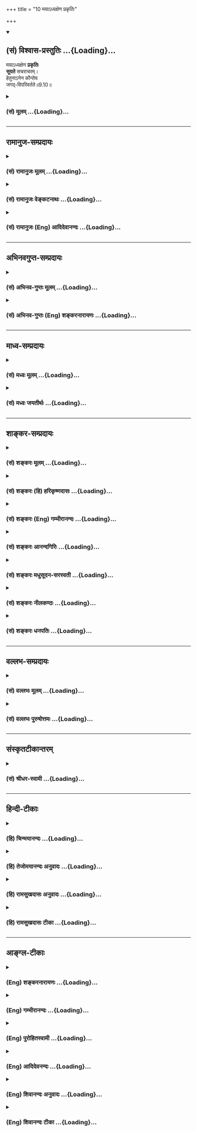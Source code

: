 +++
title = "10 मयाऽध्यक्षेण प्रकृतिः"

+++
<div class="js_include" newlevelforh1="2" title="(सं) विश्वास-प्रस्तुतिः" unfilled url="/purANam_vaiShNavam/mahAbhAratam/06-bhIShma-parva/03-bhagavad-gItA-parva/saMskRtam/vishvAsa-prastutiH/09_rAja-vidyA-rAja-guhy/10_mayA-dhyaxeNa_pra.md">
<details open><summary><h2>(सं) विश्वास-प्रस्तुतिः ...{Loading}...</h2></summary>

मयाऽध्यक्षेण **प्रकृतिः**  
**सूयते** सचराचरम्।  
हेतुनाऽनेन कौन्तेय  
जगद्-विपरिवर्तते॥9.10॥
</details>
</div>
<div class="js_include collapsed" newlevelforh1="3" title="(सं) मूलम्" unfilled url="/purANam_vaiShNavam/mahAbhAratam/06-bhIShma-parva/03-bhagavad-gItA-parva/saMskRtam/mUlam/09_rAja-vidyA-rAja-guhy/10_mayA-dhyaxeNa_pra.md">
<details><summary><h3>(सं) मूलम् ...{Loading}...</h3></summary>

मयाऽध्यक्षेण प्रकृतिः सूयते सचराचरम्।  
हेतुनाऽनेन कौन्तेय जगद्विपरिवर्तते।।9.10।।
</details>
</div>


_________________
## रामानुज-सम्प्रदायः
<div class="js_include collapsed" newlevelforh1="3" title="(सं) रामानुजः मूलम्" unfilled url="/purANam_vaiShNavam/mahAbhAratam/06-bhIShma-parva/03-bhagavad-gItA-parva/saMskRtam/rAmAnujaH/mUlam/09_rAja-vidyA-rAja-guhy/10_mayA-dhyaxeNa_pra.md">
<details><summary><h3>(सं) रामानुजः मूलम् ...{Loading}...</h3></summary>

।।9.10।। तस्मात् क्षेत्रज्ञकर्मानुगुणं मदीया **प्रकृतिः** सत्यसंकल्पेन
**मया अध्यक्षेण** ईक्षिता **सचराचरं** जगत् **सूयते; अनेन**
क्षेत्रज्ञकर्मानुगुणमदीक्षणेन **हेतुना जगद् विपरिवर्तते** इति
मत्स्वाम्यं सत्यसंकल्पत्वं नैर्घृण्यादिदोषरहितत्वम् इत्येवमादिकं मम
वसुदेवसूनोः ऐश्वरं योगं पश्य। यथा श्रुतिः -- अस्मान्मायी सृजते
विश्वमेतत्तस्मिंश्वान्यो मायया संनिरूद्धः।। मायां तु प्रकृतिं विद्यात्
मायिनं तु महेश्वरम् (श्वेता॰ 4।910) इति।

</details>
</div>
<div class="js_include collapsed" newlevelforh1="3" title="(सं) रामानुजः वेङ्कटनाथः" unfilled url="/purANam_vaiShNavam/mahAbhAratam/06-bhIShma-parva/03-bhagavad-gItA-parva/saMskRtam/rAmAnujaH/venkaTanAthaH/09_rAja-vidyA-rAja-guhy/10_mayA-dhyaxeNa_pra.md">
<details><summary><h3>(सं) रामानुजः वेङ्कटनाथः ...{Loading}...</h3></summary>

  
  
।।9.10।। यदि कर्मानुगुणा विषमसृष्टिः; तर्हि प्रकृतिरेव परिणामशीला
तदनुगुणं परिणमतां; किं त्वया इत्यत्रोच्यते -- मयाऽध्यक्षेणेति। सर्वभूतानि
इत्युपक्रान्तस्वसङ्कल्पाधीनसृष्टिप्रलयोपसंहारताद्योतनायाहतस्मादिति। मयाध्यक्षेण
इति पदद्वयाभिप्रेतं श्रौतमर्थमाह -- सत्यसङ्कल्पेन ৷৷. ईक्षिता इति।
कर्माध्यक्षः सर्वभूताधिवासः \[श्वे.उ.6।11\] योऽस्याध्यक्षः परमे व्योमन्
\[ऋग्वे.8।7।17।7\] ध्यायतेऽध्यासिता तेन \[मन्त्रिको.3।5\] इत्यादिकमत्र
भाव्यम्। अधिकमश्नुत इति अध्यक्ष इति केचित्। जगच्छब्दस्तत्राप्यन्वेतव्यः।
पूर्वार्धगतसचराचरशब्द उत्तरत्रापीत्यभिप्रायेणसचराचरं जगदित्युक्तम्। सूयते
इत्यनेनसूयते पुरुषार्थं च \[मन्त्रिको.3।5\] इत्यादिश्रुतिः स्मारिता।
पूर्वार्धे सृष्टिहेतुतयोक्तमेवोत्तरत्रापि संहारहेतुतयाअनेन हेतुना इति
परामर्शार्हम् न पुनः प्रधानतयोपस्थापितापि सृष्टिः; तस्याः प्रलयादिकं
तस्य हेतुत्वादित्यभिप्रायेणाहइत्यनेनेति। तेनाध्यक्षशब्दस्यात्र
अधिक्रियायानिर्विकारचैतन्यपरतां वदन्तः प्रत्युक्ताः।
कर्मवशाज्जीवहेतुभूतं प्रपञ्चं प्रति कथं तव स्वाम्यं; कथं च कारुणिकस्यापि
कर्मपरतन्त्रतया दुःखमुत्पादयितुः सत्यसङ्कल्पता इत्यत्राह --
मत्स्वाम्यमिति। पश्य मे योगम् \[9।5\]
इत्युपक्रान्तनिर्वहणरूपताप्रदर्शनायममेत्यादिकम्। अवजानन्ति माम् \[8।11\]
इत्यनन्तरश्लोकस्थास्मच्छब्दानुसन्धानवशात्मे
इत्येतन्निरतिशयसौलभ्यसंछादितेश्वरभावमवतारमभिप्रैतीतिवसुदेवसूनोरित्युक्तम्।
एतेनमनुष्यत्वे परत्वं च \[गी.सं.13\] इति सङ्ग्रहश्लोकांशोऽनुसंहितः।
युज्यत इति व्युत्पत्त्या स्वाम्यादेरत्र योगशब्दार्थतोक्ता।
प्रकृतेरीश्वराधीनपरिणामत्वे जीवानां कर्मानुगुणप्रकृतिवशत्वे च
श्रुतिमुदाहरतियथाहेति।  
  

</details>
</div>
<div class="js_include collapsed" newlevelforh1="3" title="(सं) रामानुजः (Eng) आदिदेवानन्दः" unfilled url="/purANam_vaiShNavam/mahAbhAratam/06-bhIShma-parva/03-bhagavad-gItA-parva/saMskRtam/rAmAnujaH/english/AdidevAnandaH/09_rAja-vidyA-rAja-guhy/10_mayA-dhyaxeNa_pra.md">
<details><summary><h3>(सं) रामानुजः (Eng) आदिदेवानन्दः ...{Loading}...</h3></summary>

9.10 Therefore, My Prakrti, looked at by Me, through My will and under
My supervision creates the world with its mobile and immobile beings in
accordance with the Karma of individual selves. Because of this, namely,
My look at Prakrti in conformity with the Karma of individual selves,
the world revolves. Behold in this wonderful phenomena the lordly power
inherent to Me, the son of Vasudeva, such as My sovereignty, true
resolve and being devoid of cruelty and similar blemishes! So declare
the Srutis: 'The possessor of Maya projects this universe out of this.
The other (i.e., individual self) is confined by Maya in the world. One
should know the Maya to be the Prakrti. And the possessor of Maya to be
the Mighty Lord' (Sve. U., 4.9.10).

</details>
</div>


_________________
## अभिनवगुप्त-सम्प्रदायः
<div class="js_include collapsed" newlevelforh1="3" title="(सं) अभिनव-गुप्तः मूलम्" unfilled url="/purANam_vaiShNavam/mahAbhAratam/06-bhIShma-parva/03-bhagavad-gItA-parva/saMskRtam/abhinava-guptaH/mUlam/09_rAja-vidyA-rAja-guhy/10_mayA-dhyaxeNa_pra.md">
<details><summary><h3>(सं) अभिनव-गुप्तः मूलम् ...{Loading}...</h3></summary>

।।9.9 -- 9.10।। न चेति। मयेति। न च मेऽस्ति कर्मबन्धः; औदासीन्येन
वर्तमानोऽहं यतः। अत एवाहं जगन्निर्माणे अनाश्रितव्यापारत्वात् हेतुः।

</details>
</div>
<div class="js_include collapsed" newlevelforh1="3" title="(सं) अभिनव-गुप्तः (Eng) शङ्करनारायणः" unfilled url="/purANam_vaiShNavam/mahAbhAratam/06-bhIShma-parva/03-bhagavad-gItA-parva/saMskRtam/abhinava-guptaH/english/shankaranArAyaNaH/09_rAja-vidyA-rAja-guhy/10_mayA-dhyaxeNa_pra.md">
<details><summary><h3>(सं) अभिनव-गुप्तः (Eng) शङ्करनारायणः ...{Loading}...</h3></summary>

9.9-10 Na ca etc. Maya etc. There is for Me no bondage of actions,
because I remain unconcerned. That is why, not resorting to any
activity, I am the pirme cause in the process of world-creation.

</details>
</div>


_________________
## माध्व-सम्प्रदायः
<div class="js_include collapsed" newlevelforh1="3" title="(सं) मध्वः मूलम्" unfilled url="/purANam_vaiShNavam/mahAbhAratam/06-bhIShma-parva/03-bhagavad-gItA-parva/saMskRtam/madhvaH/mUlam/09_rAja-vidyA-rAja-guhy/10_mayA-dhyaxeNa_pra.md">
<details><summary><h3>(सं) मध्वः मूलम् ...{Loading}...</h3></summary>

।।9.10।। उदासीनवदिति चेत्स्वयमेव प्रकृतिः सूयत इत्यत आह -- मयेति।
प्रकृतिसूतिद्रष्टा कर्त्ता अहमेवेत्यर्थः। तथा च श्रुतिः यतः प्रसूता जगतः
प्रसूती तोयेन जीवान्व्यससर्ज भूम्याम् \[म.ना.उ.1।4\] इति।

</details>
</div>
<div class="js_include collapsed" newlevelforh1="3" title="(सं) मध्वः जयतीर्थः" unfilled url="/purANam_vaiShNavam/mahAbhAratam/06-bhIShma-parva/03-bhagavad-gItA-parva/saMskRtam/madhvaH/jayatIrthaH/09_rAja-vidyA-rAja-guhy/10_mayA-dhyaxeNa_pra.md">
<details><summary><h3>(सं) मध्वः जयतीर्थः ...{Loading}...</h3></summary>

।।9.10।। कथं तर्ह्यहं केवलं द्रष्टैव; प्रकृतिरेव चराचरं सूयत
इत्युत्तरवाक्यमित्यतस्तन्निवर्त्याशङ्कां प्रदर्श्य व्याचष्टे --
**उदासीनवदि**ति। भगवतोदासीनसादृश्यं स्वयमेव व्याख्यातम्; तदज्ञात्वा
क्रियाभाव एवोक्त इति मत्वा शङ्कितम्। पुराप्रकृतिं स्वामवष्टभ्य विसृजामि
\[9।8\] इत्युक्तम् इदानीं तुउदासीनवत् \[2।9\] इति निष्क्रियत्वमुच्यते।
एवं तर्हि प्रकृतिरेव सूयते; त्वयि तु
तत्सन्निधानात्कर्तृत्वोपचारमात्रमित्यापन्नमिति तन्निवृत्त्यर्थमिदं
वाक्यम्। तत्रअध्यक्षेण इत्यनेन प्रकृतिसूतेर्द्रष्टाऽहमेवेत्युच्यते।
तृतीयया च तत्प्रयोजककर्ता चाहमेव; न तु तस्याः स्वातन्त्र्यमिति
दर्शनपूर्वकत्वात्प्रयोजकत्वस्य तदुक्तिः; अन्यथा तृतीया व्यर्था स्यादिति
भावः। प्रकृतिप्रयोजकत्वं परमेश्वरस्य कुतः इत्यत आह -- **यत** इति।
प्रसूता सृष्टावभिमुखीभूता प्रसूती प्रसूतिः तोयेन कर्मणा व्यससर्ज
विससर्ज। बहुलग्रहणात्।

</details>
</div>


_________________
## शाङ्कर-सम्प्रदायः
<div class="js_include collapsed" newlevelforh1="3" title="(सं) शङ्करः मूलम्" unfilled url="/purANam_vaiShNavam/mahAbhAratam/06-bhIShma-parva/03-bhagavad-gItA-parva/saMskRtam/shankaraH/mUlam/09_rAja-vidyA-rAja-guhy/10_mayA-dhyaxeNa_pra.md">
<details><summary><h3>(सं) शङ्करः मूलम् ...{Loading}...</h3></summary>

।।9.10।। -- **मया** अध्यक्षेण सर्वतो दृशिमात्रस्वरुपेण अविक्रियात्मना
**अध्यक्षेण** मया; मम माया त्रिगुणात्मिका अविद्यालक्षणा **प्रकृतिः
सूयते** उत्पादयति **सचराचरं** जगत्। तथा च मन्त्रवर्णः -- एको देवः
सर्वभूतेषु गूढः सर्वव्यापी सर्वभूतान्तरात्मा। कर्माध्यक्षः
सर्वभूताधिवासः साक्षी चेता केवलो निर्गुणश्च (श्वे0 उ₀ 6।11) इति।
**हेतुना** निमित्तेन **अनेन** अध्यक्षत्वेन **कौन्तेय जगत्** सचराचरं
व्यक्ताव्यक्तात्मकं **विपरिवर्तते** सर्वावस्थासु।
दृशिकर्मत्वापत्तिनिमित्ता हि जगतः सर्वा प्रवृत्तिः -- अहम् इदं भोक्ष्ये;
पश्यामि इदम्; शृणोमि इदम्; सुखमनुभवामि; दुःखमनुभवामि; तदर्थमिदं करिष्ये;
इदं ज्ञास्यामि; इत्याद्या अवगतिनिष्ठा अवगत्यवसानैव। यो अस्याध्यक्षः परमे
व्योमन् (तै0 ब्रा0 2।8।9) इत्यादयश्च मन्त्राः एतमर्थं दर्शयन्ति। ततश्च
एकस्य देवस्य सर्वाध्यक्षभूतचैतन्यमात्रस्य परमार्थतः सर्वभोगानभिसंबन्धिनः
अन्यस्य चेतनान्तरस्य अभावे भोक्तुः अन्यस्य अभावात्। किंनिमित्ता इयं
सृष्टिः इत्यत्र प्रश्नप्रतिवचने अनुपपन्ने; को अद्धा वेद क इह प्रवोचत्।
कुत आजाता कुत इयं विसृष्टिः (तै0 ब्रा0 2।8।9) इत्यादिमन्त्रवर्णेभ्यः।
दर्शितं च भगवता -- अज्ञानेनावृतं ज्ञानं तेन मुह्यन्ति जन्तवः (गीता 5।15)
इति।। एवं मां नित्यशुद्धबुद्धमुक्तस्वभावं सर्वज्ञं सर्वजन्तूनाम्
आत्मानमपि सन्तम् --,

</details>
</div>
<div class="js_include collapsed" newlevelforh1="3" title="(सं) शङ्करः (हि) हरिकृष्णदासः" unfilled url="/purANam_vaiShNavam/mahAbhAratam/06-bhIShma-parva/03-bhagavad-gItA-parva/saMskRtam/shankaraH/hindI/harikRShNadAsaH/09_rAja-vidyA-rAja-guhy/10_mayA-dhyaxeNa_pra.md">
<details><summary><h3>(सं) शङ्करः (हि) हरिकृष्णदासः ...{Loading}...</h3></summary>

।।9.10।। यहाँ यह शङ्का होती है कि इस भूतसमुदायको मैं रचता हूँ; तथा मैं
उदासीनकी भाँति स्थित रहता हूँ यह कहना परस्पर विरुद्ध है। इस शङ्काको दूर
करनेके लिये कहते हैं --, सब ओरसे द्रष्टामात्र ही जिसका स्वरूप है ऐसे
निर्विकारस्वरूप मुझ अधिष्ठातासे ( प्रेरित होकर ) अविद्यारूप मेरी
त्रिगुणमयी माया -- प्रकृति समस्त चराचर जगत्को उत्पन्न किया करती है।
वेदमन्त्र भी यही बात कहते हैं कि समस्त भूतोंमें अदृश्यभावसे रहनेवाला एक
ही देव है जो कि सर्वव्यापी और सम्पूर्ण भूतोंका अन्तरात्मा तथा कर्मोंका
स्वामी; समस्त भूतोंका आधार; साक्षी; चेतन; शुद्ध और निर्गुण है। हे
कुन्तीपुत्र इसी कारणसे अर्थात् मैं इसका अध्यक्ष हूँ इसीलिये चराचरसहित
साकारनिराकाररूप समस्त जगत् सब अवस्थाओंमें परिवर्तित होता रहता है;
क्योंकि जगत्की समस्त प्रवृत्तियाँ साक्षीचेतनके ज्ञानका विषय बननेके लिये
ही हैं। मैं यह खाऊँगा; यह देखता हूँ; यह सुनता हूँ; अमुक सुखका अनुभव करता
हूँ; दुःख अनुभव करता हूँ; उसके लिये अमुक कार्य करूँगा; इसके लिये अमुक
कार्य करूँगा; अमुक वस्तुको जानूँगा इत्यादि जगत्की समस्त प्रवृत्तियाँ
ज्ञानाधीन और ज्ञानमें ही लय हो जानेवाली हैं। जो इस जगत्का अध्यक्ष साक्षी
चेतन है वह परम हृदयाकाशमें स्थित है इत्यादि मन्त्र भी यही अर्थ दिखला रहे
हैं। जब कि सबका अध्यक्षरूप चैतन्यमात्र एक देव वास्तवमें समस्त भोगोंके
सम्बन्धसे रहित है और उसके सिवा अन्य चेतन न होनेके कारण दूसरे भोक्ताका
अभाव है तो यह सृष्टि किसके लिये है इस प्रकारका प्रश्न और उसका उत्तर --
यह दोनों ही नहीं बन सकते ( अर्थात् यह विषय अनिर्वचनीय है )। ( इसको )
साक्षात् कौन जानता है -- इस विषयमें कौन कह सकता है यह जगत् कहाँसे आया
किस कारण यह रचना हुई इत्यादि मन्त्रोंसे ( यही बात कही गयी है )। इसके
सिवा भगवान्ने भी कहा है कि अज्ञानसे ज्ञान आवृत हो रहा है इसलिये समस्त
जीव मोहित हो रहे हैं।

</details>
</div>
<div class="js_include collapsed" newlevelforh1="3" title="(सं) शङ्करः (Eng) गम्भीरानन्दः" unfilled url="/purANam_vaiShNavam/mahAbhAratam/06-bhIShma-parva/03-bhagavad-gItA-parva/saMskRtam/shankaraH/english/gambhIrAnandaH/09_rAja-vidyA-rAja-guhy/10_mayA-dhyaxeNa_pra.md">
<details><summary><h3>(सं) शङ्करः (Eng) गम्भीरानन्दः ...{Loading}...</h3></summary>

9.10 Maya, under Me; adhyaksena, as the supervisor, remaining changeless
as a mere witness under all circumstances; prakrtih, the Prakrti, My
maya consisting of the three gunas and characterized as ignorance;
suyate, produces; the world sa-cara-acaram. of the moving and the
none-moving things. Thus there is the Vedic text, 'The one divine Being
is hidden in all beings; He is amnipresent, the indwelling Self of all
bengs, the Supervisor of actions, the refuge of all beings, the witness,
the one who imparts consceiousness, unconditioned \[This is according to
Sankaracarya's commentary on this verse. A.G. interprets kevala as
non-dual.-Tr.\] and without alities' (Sv. 6.11). Anena hetuna, owing to
this reason-because of this presiding over; O son of Kunti, the jagat,
world, with the moving and the non-moving things, consisting of the
manifest and the unmanifest; viparivartate, revolves, under all
conditions \[During creation, continuance and dissolution.\] All the
activities of the world in the form, 'I eat this; I see; I hear this; I
experience this happiness, suffer this sorrow; I shall do this for that
purpose, \[Ast. omits this portion.-Tr\] I shall do this for this
purpose; I shall know this,' etc. indeed arise owing to their being the
objects of the conscious witness. They verily exist in consciousness,
and end in consciousness. And such mantras as, 'He who is the witness of
this is in the supreme heaven' \[Supreme heaven, the heart; i.e. He is
inscrutable.\] (Rg., Na. Su. 10.129.7; Tai. Br.2.8.9), reveal this fact.
Since it follows from this that there is no other conscious being part
from the one Deity-who is the witness of all as the absolute
Consciousness, and who in reality has no contact with any kind of
enjoyment-, therefore there is no other enjoyer. Hence, in this context,
the estion, 'For what purpose is this creation;', and its answer are
baseless-in accordance with the Vedic text, 'Who know (It) truly, who
can fully speak about this here; From where has this come; From where is
this variegated creation;' (Rg. 3.54.5; 10.129.6). And it has been
pointed out by the Lord also: 'Knowledge remains covered by ignorance.
Thery the creatures become deluded' (5.15).

</details>
</div>
<div class="js_include collapsed" newlevelforh1="3" title="(सं) शङ्करः आनन्दगिरिः" unfilled url="/purANam_vaiShNavam/mahAbhAratam/06-bhIShma-parva/03-bhagavad-gItA-parva/saMskRtam/shankaraH/AnandagiriH/09_rAja-vidyA-rAja-guhy/10_mayA-dhyaxeNa_pra.md">
<details><summary><h3>(सं) शङ्करः आनन्दगिरिः ...{Loading}...</h3></summary>

।।9.10।। ईश्वरे स्रष्टृत्वमौदासीन्यं च विरुद्धमिति शङ्कते -- **तत्रेति।**
पूर्वग्रन्थः सप्तम्यर्थः। विरोधपरिहारार्थमुत्तरश्लोकमवतारयति --
**तदिति।** तृतीयाद्वयं समानाधिकरणमित्यभ्युपेत्य व्याचष्टे --
**मयेत्यादिना।** प्रकृतिशब्दार्थमाह -- **ममेति।** तस्या अपि ज्ञानत्वं
व्यावर्तयति -- **त्रिगुणेति।** पराभिप्रेतं प्रधानं व्युदस्यति --
**अविद्येति।** साक्षित्वे प्रमाणमाह -- **तथाचेति।** मूर्तित्रयात्मना
भेदं वारयति -- **एक इति।** अखण्डं जाड्यं प्रत्याह -- **देव इति।**
आदित्यवत्ताटस्थ्यं प्रत्यादिशति -- **सर्वभूतेष्विति।** किमिति तर्हि
सर्वैर्नोपलभ्यते तत्राह -- **गूढ इति।** बुद्ध्यादिवत्परिच्छिन्नत्वं
व्यवच्छिनत्ति -- **सर्वव्यापीति।** तर्हि नभोवदनात्मत्वं नेत्याह --
**सर्वभूतेति।** तर्हि तत्र तत्र कर्मतत्फलसंबन्धित्वं स्यात्तत्राह --
**कर्मेति।** सर्वाधिष्ठानत्वमाह -- **सर्वेति।** सर्वेषु भूतेषु
सत्तास्फूर्तिप्रदत्वेन संनिधिर्वा(सो)त्रोच्यते। न केवलं
कर्मणामेवायमध्यक्षोऽपि तु तद्वतामपीत्याह -- **साक्षीति।**
दर्शनकर्तृत्वशङ्कां शातयति -- **चेतेति।** अद्वितीयत्वं केवलत्वम्।
धर्माधर्मादिराहित्यमाह -- **निर्गुण इति।** किं बहुना सर्वविशेषशून्य इति
चकारार्थः। उदासीनस्यापीश्वरस्य साक्षित्वमात्रं निमित्तीकृत्य
जगदेतत्पौनःपुन्येन सर्गसंहारावनुभवतीत्याह -- **हेतुनेति।**
कार्यवत्कारणस्यापि साक्ष्यधीना प्रवृत्तिरिति वक्तुं
व्यक्ताव्यक्तात्मकमित्युक्तम्। सर्वावस्थास्वित्यनेन
सृष्टिस्थितिसंहारावस्था गृह्यन्ते। तथापि जगतः सर्गादिभ्यो,भिन्ना
प्रवृत्तिः स्वाभाविकी नेश्वरायत्तेत्याशङ्क्याह -- **दृशीति।** नहि दृशा
व्याप्यत्वं विना जडवर्गस्य कापि प्रवृत्तिरिति हिशब्दार्थः। तामेव
प्रवृत्तिमुदाहरति -- **अहमित्यादिना।** भोगस्य
विषयोपलम्भाभावेसंभवान्नानाविधां विषयोपलब्धिं दर्शयति -- **पश्यामीति।**
भोगफलमिदानीं कथयति -- **सुखमिति।** विहितप्रतिषिद्धाचरणनिमित्तं सुखं
दुःखं चेत्याह -- **तदर्थमिति।** नच विमर्शपूर्वकं विज्ञानं
विनानुष्ठानमित्याह -- **इदमिति।** इत्याद्या प्रवृत्तिरिति संबन्धः। सा च
प्रवृत्तिः सर्वा दृक्कर्मत्वमुररीकृत्यैवेत्युक्तं निगमयति --
**अवगतीति।** तत्रैव च प्रवृत्तेरवसानमित्याह -- **अवगत्यवसानेति।**
परस्याध्यक्षत्वमात्रेण जगच्चेष्टेत्यत्र प्रमाणमाह -- **यो अस्येति।**
अस्य जगतो योऽध्यक्षो निर्विकारः स परमे प्रकृष्टे हार्दे व्योम्नि स्थितो
दुर्विज्ञेय इत्यर्थः। ईश्वरस्य साक्षित्वमात्रेण स्रष्टृत्वे स्थिते
फलितमाह -- **ततश्चेति।** किंनिमित्तापरस्येयं सृष्टिर्न तावद्भोगार्था
परस्य परमार्थतो भोगासंबन्धित्वात्तस्य सर्वसाक्षिभूतचैतन्यमात्रत्वान्न
चान्यो भोक्ता चेतनान्तराभावादीश्वरस्यैकत्वादचेतनस्याभोक्तृत्वान्न च
सृष्टुरपवर्गार्था तद्विरोधित्वान्नैवं प्रश्नो वा तदनुरूपं प्रतिवचनं वा
युक्तं परस्य मायानिबन्धने सर्गे तस्यानवकाशत्वादित्यर्थः। परस्यात्मनो
दुर्विज्ञेयत्वे श्रुतिमुदाहरति -- **को अद्धेति।** तस्मिन्प्रवक्तापि
संसारमण्डले नास्तीत्याह -- **क इहेति।** जगतः सृष्टिकर्तृत्वेन परस्य
ज्ञेयत्वमाशङ्क्य कूटस्थत्वात्ततो न सृष्टिर्जातेत्याह -- **कुत इति।**
नहीयं विविधा सृष्टिरन्यस्मादपि कस्माच्चिदुपपद्यतेऽन्यस्य
वस्तुनोऽभावादित्याह -- **कुत इति।** कथं तर्हि
सृष्टिरित्याशङ्क्याज्ञानाधीनेत्याह -- **दर्शितं चेति।**

</details>
</div>
<div class="js_include collapsed" newlevelforh1="3" title="(सं) शङ्करः मधुसूदन-सरस्वती" unfilled url="/purANam_vaiShNavam/mahAbhAratam/06-bhIShma-parva/03-bhagavad-gItA-parva/saMskRtam/shankaraH/madhusUdana-sarasvatI/09_rAja-vidyA-rAja-guhy/10_mayA-dhyaxeNa_pra.md">
<details><summary><h3>(सं) शङ्करः मधुसूदन-सरस्वती ...{Loading}...</h3></summary>

।।9.10।। भूतग्राममिमं विसृजाम्युदासीनवदासीनमिति च परस्परविरुद्धमिति
शङ्कापरिहारार्थं पुनर्मायामयत्वमेव प्रकटयति -- मया सर्वतो
दृशिमात्रस्वरूपेणाविक्रियेणाध्यक्षेण नियन्त्रा भासकेनावभासिता
प्रकृतिस्त्रिगुणात्मिका सत्त्वासत्त्वादिभिरनिर्वाच्या माया सूयते
उत्पादयति सचराचरं जगत् मायाविनाधिष्ठितेव मायाकल्पितगजतुरगादिकम्; न त्वहं
सकार्यमायाभासनमन्तरेण करोमि व्यापारान्तरम्। हेतुना
निमित्तेनानेनाध्यक्षत्वेन हे कौन्तेय; जगत्सचराचरं विपरिवर्तते विविधं
परिवर्तते। जन्मादिविनाशान्तं विकारजातमनवरतमासादयतीत्यर्थः। अतो
भासकत्वमात्रेण व्यापारेण विसृजामीत्युक्तम्। तावता चादित्यादेरिव
कर्तृत्वाभावादुदासीनवदासीनमित्युक्तमिति न विरोधः। तदुक्तंअस्य
द्वैतेन्द्रजालस्य यदुपादानकारणम्। अज्ञानं तदुपाश्रित्य ब्रह्म
कारणमुच्यते इति श्रुतिस्मृतिवादाश्चात्रार्थे सहस्रश उदाहार्याः।

</details>
</div>
<div class="js_include collapsed" newlevelforh1="3" title="(सं) शङ्करः नीलकण्ठः" unfilled url="/purANam_vaiShNavam/mahAbhAratam/06-bhIShma-parva/03-bhagavad-gItA-parva/saMskRtam/shankaraH/nIlakaNThaH/09_rAja-vidyA-rAja-guhy/10_mayA-dhyaxeNa_pra.md">
<details><summary><h3>(सं) शङ्करः नीलकण्ठः ...{Loading}...</h3></summary>

।।9.9 -- 9.10।। ननु विषमां सृष्टिं कुर्वतस्तव वैषम्यनैर्घृण्ये स्यातामत
आह -- **न चेति।** तानि विषमसृष्टिरूपाणि कर्मामि मां न निबध्नन्ति। तत्र
हेतुः उदासीनवदासीनमिति। यथा पर्जन्यो बीजविशेषेषु रागं केषुचिद्द्वेषं
चाकृत्वा उदासीनः सन् वर्षति एवमीश्वरोऽपि पुण्यवत्सु रागं पापिषु द्वेषं
चाकुर्वञ्जगत्सृजति। तत्तदसाधारणकर्मबीजवशात्ते ते विभिन्नं फलं
प्राप्नुवन्तीति नेश्वरवैषम्यादीत्यर्थः। ननु विसृजामि। उदासीनवदासीनमिति
परस्परविरुद्धमुच्यत इत्याशङ्क्याह -- **मयेति।** मया कूटस्थेन अध्यक्षेण
अयस्कान्तकल्पेन प्रवर्तकेन प्रकृतिश्चराचरं जगत् सूयते उत्पादयति।
अनेनाध्यक्षत्वेनैव हेतुना हे कौन्तेय; जगद्विपरिवर्तते जन्माद्यवस्थासु
भ्रमति। अयस्कान्तवदहमुदासीनश्च सृष्टिप्रवर्तकश्च भवामीति भावः। तथा च
मन्त्रवर्णःएको देवः सर्वभूतेषु गूढः सर्वव्यापी सर्वभूतान्तरात्मा।
कर्माध्यक्षः सर्वभूताधिवासः साक्षी चेता केवलो निर्गुणश्च इति एकस्यैव
देवस्य सर्वाध्यक्षत्वं साक्षित्वं च प्रतिपादयति।

</details>
</div>
<div class="js_include collapsed" newlevelforh1="3" title="(सं) शङ्करः धनपतिः" unfilled url="/purANam_vaiShNavam/mahAbhAratam/06-bhIShma-parva/03-bhagavad-gItA-parva/saMskRtam/shankaraH/dhanapatiH/09_rAja-vidyA-rAja-guhy/10_mayA-dhyaxeNa_pra.md">
<details><summary><h3>(सं) शङ्करः धनपतिः ...{Loading}...</h3></summary>

।।9.10।। ननु भूतग्रामिमं कृत्स्त्रं विसृजामि। उदासीनवदासीनमिति च
विरुद्धमिदमुच्यते इति चेतत्राह -- मयेति। मया,चेतनरुपेण
सर्वविक्रियाशून्येनाध्यक्षेण स्वामिना सन्नधिमात्रेण
सत्तास्फूर्तिप्रदानेन प्रवर्तकेन प्रवर्तिता
प्रकृतिस्त्रिगुणात्मिकाऽविद्यालक्षणा मायाशब्दवाच्याऽनिर्वचनीया सचराचरं
व्यक्ताव्यक्तात्मकं जगदुत्पादयति। तथाच मन्त्रवर्णःएको देवः सर्वभूतेषु
गूढः सर्वव्यापी सर्वभूतान्तरात्मा। कर्माध्यक्षः सर्वभूताधिवासः साक्षी
चेता केवलो निर्गुणश्च इति मूर्तित्रयात्मना भेदव्यावृत्त्यर्थं एक इति।
जाड्यव्यावृत्त्यर्थमुक्तं देव इति। आदित्यवत्ताटस्थ्यं वारयति सर्वभूतेषु
गूढ इति। बुद्य्धादिवत्परिच्छिन्नत्वं निराकरोति सर्वव्यापीति।
आकाशवदनात्मत्वं वारयति सर्वभूतान्तरात्मेति। जीववत्कर्मपराधीनत्वं तस्य
निराचष्टे कर्माध्यक्षः कर्मणां तत्तत्फलप्रदानाय प्रवर्तकः। न केवलं
कर्माध्यक्ष एवापितु सर्वाधिष्ठानं कर्मवतां साक्षी चेत्याह सर्वभूताधिवासः
साक्षीति। सर्वभूतेषु सत्तास्फूर्तिप्रदानायाधिवसति सन्निहित इत्यर्थः।
यद्वा सर्वाणि भूतानि अधिवसन्ति यस्मिन्नधिष्ठाने सः। दर्शनकर्तत्वं वारयति
चेता इति। विजातीयकृतं भेदं व्यवच्छिनत्ति केवल इति। अद्वितीय इत्यर्थः।
स्वगतभेदं प्रत्याचष्टे निर्गुण इति। तथाच
सूर्यवत्प्रकृतिसत्तास्फूर्तिप्रदानेन
जगत्कर्तृत्वेऽप्यदासीनत्वमविरुद्धमिति भावः। अनेनाध्यक्षत्वेन हेतुना
निमित्तेन सचराचरं जगद्विपरिवर्तते सर्वास्थासु जाग्रदादिषु बाल्यादिषु
चेदमहं भोक्ष्ये इदं पश्यामि इदं श्रृणोमीदं स्पृशामीदमास्वादयामीदं
जिघ्रामीदं सुखदुःखमनुभवामि तदर्थमिदं धर्माधर्मलक्षणं कर्म करिष्ये
इत्यादिसर्वापि जगतः प्रवृत्तिः चेतनव्याप्तिं विना जडवर्गस्य न संभवति।
तथाच मन्त्रवर्णःयो अस्याध्यक्षः परमे व्यामेन् इत्यादिः। अस्य
प्रत्यक्षादिसन्निधापितस्य जगतो योऽध्यक्षः सत्तास्फूर्तप्रदादेन
प्रवर्तत्तः सूर्यवन्निर्विकारः सः परमे प्रकष्टे हार्ते व्योम्र्याकाशे
स्थितो दुर्विज्ञय इत्यर्थः। एतेनेदं फलितम्। ननु किंनिमित्तेयं
परस्येश्वात्त सृष्टिः किं स्वभोगार्था; उत चेतनान्तरभोगार्था; उत
चेतनान्तरभोगार्था; उताचेतनार्था; उतापवर्गार्था। नाद्यः। एकस्य देवस्य
सर्वाध्यक्षभूतचैतन्यस्य परमार्थसत आप्तकामस्य पूर्णस्य
सर्वभोगास्पृष्टत्वात्। नेह नानास्ति किंचन िति श्रुतेरचेतनस्य
भोक्तृत्वायोगाच्च। नापि चतुर्थः। सृष्टेरपवर्गविरोधित्वात्। किंच कस्य
मोक्षार्था स्वस्योतान्यस्य। नाद्यः। स्वस्य नित्यमुक्तत्वात्।
नान्त्योऽन्यस्यानिरुपणादित्यादिशङ्कातदनुरुपं प्रतिवचनं च न युक्तं; परस्य
ब्रह्मणः मायानिबन्धने सर्गे उक्तशङ्कानवकाशत्वेन प्रतिवचनयोग्यताया
अभावात्। किंच मायासर्गमभ्युपगच्छतां परत्र ब्रह्मणि नानाभावो वास्तवो न
संभवतीति वदतामौपनिषदानामियमुक्तिरिष्टैव। तथाच मन्त्रवर्णःको अद्धा वेद क
इह प्रवोचत्कुत आ जाता कुत इयं विसृष्टिः इत्यादिः। इत्यादिः। परमात्मनो
दुर्विज्ञेयत्वं प्रतिपादयन् सृष्टिकर्तृत्वं तस्मिन्नाक्षिपति
परमात्मानमद्धा साक्षात् को वेद घटमिव तदिदमिति। न कोऽपि जानातीत्यर्थः।
तस्मिन्परमात्मनि प्रवक्तापि संसारमण्डले नास्तीत्याह -- क इहेतु। शुद्धस्य
परमात्मनः सर्वशब्दावाच्यत्वान्न कोऽपि प्रावोचदित्यर्थः। यतो वाचो
निवर्तन्ते अप्राप्य मनसा सह इति श्रुतेः। तर्हि ब्रह्माज्ञानाय श्रवणादौ
प्रवृत्तिबोधकानांब्रह्म वेद ब्रह्मैव भवतितरति शोकमात्मवित् इत्यादिकानां
च श्रुतिनामप्रामाण्यमिति चेन्नैष दोषः।
फलव्याप्तिप्रतिषेधेनाज्ञाननिबर्हणाय वृत्तिव्याप्तिस्वीकारेण चाविरोधात्।
शब्दोऽपि साक्षान्न ब्रह्म पतिपादयति किंतु अज्ञाननिबर्हण एव तस्याचिन्त्या
शक्तिरित स्वीक्रीयते। तथाच सुप्ते देवदत्ते देवदत्तेतिशब्दो यथा
तन्निद्रां नाशयति एवं तत्त्वमसीतिवाक्यमपि नाहं ब्रह्मेत्यज्ञानं
निराकरोति। तदुक्तं सुरेश्वराचार्यैःदुर्बलत्वादविद्याया
आत्मत्वाद्वोधरुपिणाः। शब्दशक्तेरचिन्त्यत्वाद्विह्य्स्तं मोहहानतः।
अग्रहीत्वैव संबन्धमभिधानाभिधेययोः। हित्वा निद्रां प्रबुध्यन्ते सुषुप्ते
बोधिताः परैः। जाग्रद्वन्न यतः शब्दं सुषुप्ते वेत्ति कश्चन। ध्वस्तेऽतो
ज्ञानतोऽज्ञाने ब्रह्मास्मीति भवेत्फलम्। अविद्याघातिनः शब्दाद्याहं
ब्रह्मेति धीर्भवेत्। नश्यत्यविद्यया सार्धं हत्वा रोगमिवौषसंभवात्। ननु
अन्यस्मान्निमित्ताद्भविष्यतीति चेत्तत्राह -- कुत इति। अन्यस्य वस्तुनो
भावादियं विविधा सृष्टिर्न कुतश्चिन्निमित्तादुत्पद्यत इत्यर्थः। ननुयतो वा
इमानि भूतानि जायन्ते;यतः सर्वाणि भूतानि भवन्त्यादियुगागमे;जन्माद्यस्य
यतः इत्यादिश्रुतिस्मृतिसूत्राणामप्रामाण्यप्रसङ्ग इति चेन्नैष दोषः।
ब्रह्मणः सृष्टेरुत्पत्त्यादिप्रतिपादनेन तदत्यन्तासत्त्वस्य
निरपवादादन्यथा वायौ रुपं नास्तीत्यपवादमात्रेण तेजसि रुपस्य सत्तानपायान्न
तस्यासत्त्वं प्रतीयते। तथा ब्रह्मणि जगन्नास्तीत्यपवादमात्रेण प्रधानादौ
तत्सत्त्वापत्त्यातदसिद्धेः। कथं तर्हि मुथ्याभूते प्रपञ्चे इदमुत्पन्नमिदं
नष्टमिति वैदिकलौकिकव्यवहार इति चेत् अनाद्यनिर्वचनीयाज्ञानकल्पितं
लौकिकमपवदितुं श्रुतिभरनूद्यते इति गृहाण। तदुग्तंअज्ञानेनावृतं ज्ञानं तेन
मुह्यन्ति जन्तवः इति। यथा पाण्डुनाध्यक्षेण कुन्ती त्वामुत्पादितवती तथा
मयाध्यक्षेण प्रकृतिः सचराचरं जगदुत्पादयतीति कौन्तेयेति संबोधनस्य
गूढाभिसंधिः।

</details>
</div>


_________________
## वल्लभ-सम्प्रदायः
<div class="js_include collapsed" newlevelforh1="3" title="(सं) वल्लभः मूलम्" unfilled url="/purANam_vaiShNavam/mahAbhAratam/06-bhIShma-parva/03-bhagavad-gItA-parva/saMskRtam/vallabhaH/mUlam/09_rAja-vidyA-rAja-guhy/10_mayA-dhyaxeNa_pra.md">
<details><summary><h3>(सं) वल्लभः मूलम् ...{Loading}...</h3></summary>

।।9.10।। परं प्रकृतिरपि न स्वतः कार्यकारणक्षमाऽचेतनत्वात्;
मयाऽध्यक्षेणाधिष्ठात्रा निमित्तभूतेन पुरुषरूपेण तु सहिता सा
चेद्गर्भीकृतेति यावत्। सचराचरं जगत्सूयते जनयति पत्नीवत्। तत्रापि
पूर्वसर्गा(कर्मा)नुगुणमात्मनां चेतनानां जन्म नित्यपरिच्छिन्नानां
तद्धर्मैः समागम इति व्यपदिश्यते तदनुगुण एव सहयोगः स्वान्तस्स्थान्प्रकृतौ
जनयामीति प्रवृत्तेच्छया अनेनैव हेतुना जगद्विपरिवर्त्तते विनिमितं वर्तते।
विनिमयो हि द्विविधो व्यवहारश्चिदचिद्रूपः; तदात्मकमित्यैश्वरं योगं
पश्येति भावः। तथा च श्रुतिः -- सच्च त्यच्चाभवत् \[तै.उ.2।6।1\]
अस्मान्मायी सृजते विश्वमेतत्तस्मिंश्चान्यो मायया सन्निरुद्धः। मायां तु
प्रकृतिं विद्यान्मायिनं तु महेश्वम्। तस्यावयवभूतैस्तु व्याप्तं सर्वमिदं
जगत् \[श्वे.उ.4।910\] इति। एतेन स्थावरजङ्गमात्मकस्य सर्वस्य जगतो
भगवदिच्छामायाजातत्वात्प्राकृतत्वं सत्यत्वं भगवत्कार्यत्वं चोक्तम्।
अतएवोक्तं निबन्धेप्रपञ्चो भगवत्कार्यस्तद्रूपो माययाऽभवत् इत्यादि। मायया
द्वारभूतया स्त्रीस्थानापन्नयेत्यर्थः। एतेनाचेतनायाश्चेतनाधिष्ठिततया
सर्वकार्यकरणक्षमत्वसूचनेन स्वमाहात्म्यमुक्तम्।

</details>
</div>
<div class="js_include collapsed" newlevelforh1="3" title="(सं) वल्लभः पुरुषोत्तमः" unfilled url="/purANam_vaiShNavam/mahAbhAratam/06-bhIShma-parva/03-bhagavad-gItA-parva/saMskRtam/vallabhaH/puruShottamaH/09_rAja-vidyA-rAja-guhy/10_mayA-dhyaxeNa_pra.md">
<details><summary><h3>(सं) वल्लभः पुरुषोत्तमः ...{Loading}...</h3></summary>

  
  
।।9.10।। ननूदासीनस्तेषु त्वं चेत्तदा प्रकृतिवशोत्पन्ना जीवाः कथं
क्रीडायोग्या भवन्ति कथं वा त्वं कर्ता इत्याशङ्क्याह -- मयेति। मया
परिदृश्यमानेन अध्यक्षेण अधिष्ठात्रा सकलकर्त्रा क्रीडाधिष्ठिता सती
प्रकृतिः सचराचरं जडजीवसहितं जगत् सूयते जनयति। अनेन क्रीडात्मकेन हेतुना
कारणेन जगत् विशेषेण परिवर्त्तते जायते च। अतो योग्या भवन्तीत्यर्थः।  
  

</details>
</div>


_________________
## संस्कृतटीकान्तरम्
<div class="js_include collapsed" newlevelforh1="3" title="(सं) श्रीधर-स्वामी" unfilled url="/purANam_vaiShNavam/mahAbhAratam/06-bhIShma-parva/03-bhagavad-gItA-parva/saMskRtam/shrIdhara-svAmI/09_rAja-vidyA-rAja-guhy/10_mayA-dhyaxeNa_pra.md">
<details><summary><h3>(सं) श्रीधर-स्वामी ...{Loading}...</h3></summary>

।।9.10।। तदेवोपपादयति **-- मयेति।** मयाध्यक्षेणाधिष्ठात्रा निमित्तभूतेन
प्रकृतिः सचराचरं विश्वं सूयते जनयति। अनेन मदधिष्ठानेन हेतुना इदं
जगद्विपरिवर्तते पुनःपुनर्जायते।
संनिधिमात्रेणाधिष्ठातृत्वात्कर्तृत्वमुदासीनत्वं चाविरुद्धमिति भावः।

</details>
</div>


_________________
## हिन्दी-टीकाः
<div class="js_include collapsed" newlevelforh1="3" title="(हि) चिन्मयानन्दः" unfilled url="/purANam_vaiShNavam/mahAbhAratam/06-bhIShma-parva/03-bhagavad-gItA-parva/hindI/chinmayAnandaH/09_rAja-vidyA-rAja-guhy/10_mayA-dhyaxeNa_pra.md">
<details><summary><h3>(हि) चिन्मयानन्दः ...{Loading}...</h3></summary>

।।9.10।। वेदान्त में; अकर्म आत्मा और क्रियाशील अनात्मा के सम्बन्ध को
अनेक उपमाओं के द्वारा स्पष्ट किया गया है। प्रत्येक उपमा इस संबंध रहित
संबध के किसी एक पक्ष पर विशेष रूप से प्रकाश डालती है। सूर्य की किरणें जिन
वस्तुओं पर पड़ती हैं; उन्हें उष्ण कर देती हैं; परन्तु बीच के उस माध्यम
को नहीं; जिसमें से निकल कर वह उस वस्तु तक पहुँचती हैं। आत्मा भी अपने
अनन्त वैभव में स्थित रहता है और उसके सान्निध्य से अनात्मा चेतनवत्
व्यवहार करने में सक्षम हो जाता है। अनात्मा और प्रकृति पर्यायवाची शब्द
हैं। किसी राजा के मन में संकल्प उठा कि आगामी माह की पूर्णिमा के दिन उसको
एक विशेष तीर्थ क्षेत्र को दर्शन करने के लिए जाना चाहिये। अपने मन्त्री को
अपना संकल्प बताकर राजा उस विषय को भूल जाता है। किन्तु पूर्णिमा के एक दिन
पूर्व वह मन्त्री राजा के पास पहुँचकर उसे तीर्थ दर्शन का स्मरण कराता है।
दूसरे दिन जब राजा राजप्रासाद के बाहर आकर यात्रा प्रारम्भ करता है; तब
देखता है कि सम्पूर्ण मार्ग में उसकी प्रजा एकत्र हुई है और स्थानस्थान पर
स्वागत द्वार बनाये गये हैं। राजा के इस तीर्थ दर्शन और वापसी के लिए
विस्तृत व्यवस्था योजना बनाकर उसे सफलतापूर्वक और उत्साह सहित कार्यान्वित
किया गया है। समस्त राजकीय अधिकारयों तथा प्रजाजनों ने अपनी सम्पूर्ण
क्षमता और प्रयत्न को उड़ेल दिया है; जिससे राजा की तीर्थयात्रा सफल हो
सके। इन समस्त उत्तेजनापूर्ण कर्मों में प्रत्येक व्यक्ति को कर्म का अधिकार
और शक्ति राजा के कारण ही थी; परन्तु स्वयं राजा इन सब कार्यों में कहीं भी
विद्यमान नहीं था। राजा की अनुमति प्राप्त होने से मन्त्री की आज्ञाओं का
सबने निष्ठा से पालन किया। यदि केवल सामान्य नागरिक के रूप में वही मन्त्री
यह प्रदर्शन आयोजित करना चाहता; तो वह कभी सफल नहीं हो सकता था। इसी
प्रकार; आत्मा की सत्ता मात्र से प्रकृति कार्य क्षमता प्राप्त कर सृष्टि
रचना की योजना एवं उसका कार्यान्वयन करने में समर्थ होती है। व्यष्टि की
दृष्टि से विचार करने पर यह सिद्धांत और अधिक स्पष्ट हो जाता है। आत्मा
केवल अपनी विद्यमानता से ही मन और बुद्धि को प्रकाशित कर उनमें स्थित
वासनाओं की अभिव्यक्ति एवं पूर्ति के लिए बाह्य भौतिक जगत् और उसके अनुभव
के लिए आवश्यक ज्ञानेन्द्रियों एवं कर्मेन्द्रियों को रचता है। मेरी
अध्यक्षता में प्रकृति चराचर जगत् को उत्पन्न करती है। यहाँ प्रकृति का
अर्थ है अव्यक्त। नानाविध जगत् का यह नृत्य परिवर्तन एवं विनाश की लय के साथ
आत्मा की सत्तामात्र से ही चलता रहता है। इसी कारण संसार चक्र घूमता रहता
है। उपर्युक्त विचार का अन्तिम निष्कर्ष यही निकलता है कि आत्मा सदा
अकर्त्ता ही रहता है। आत्मा के सान्निध्य से प्रकृति चेतनता प्राप्त कर
सृष्टि का प्रक्षेपण करती है। उसकी सत्ता और चेतनता आत्मा के निमित्त से
है; स्वयं की नहीं। आत्मा और अनात्मा; पुरुष और प्रकृति के मध्य यही
सम्बन्ध है। स्तम्भ के ऊपर अध्यस्त प्रेत के दृष्टान्त में स्तम्भ और प्रेत
के सम्बन्ध पर विचार करने से जिज्ञासु को पुरुष और प्रकृति का संबंध अधिक
स्पष्टतया ज्ञात होगा। यदि; इस प्रकार; सम्पूर्ण जगत् का मूल स्वरूप
नित्यमुक्त आत्मा ही है तो क्या कारण है कि समस्त जीव उसे अपने आत्मस्वरूप
से नहीं जान पाते हैं इस प्रश्न के उत्तर में भगवान् कहते हैं --

</details>
</div>
<div class="js_include collapsed" newlevelforh1="3" title="(हि) तेजोमयानन्दः अनुवादः" unfilled url="/purANam_vaiShNavam/mahAbhAratam/06-bhIShma-parva/03-bhagavad-gItA-parva/hindI/tejomayAnandaH/anuvAdaH/09_rAja-vidyA-rAja-guhy/10_mayA-dhyaxeNa_pra.md">
<details><summary><h3>(हि) तेजोमयानन्दः अनुवादः ...{Loading}...</h3></summary>

।।9.10।। हे कौन्तेय ! मुझ अध्यक्ष के कारण ( अर्थात् मेरी अध्यक्षता में)
प्रकृति चराचर जगत् को उत्पन्न करती है; इस कारण यह जगत् घूमता रहता है।।

</details>
</div>
<div class="js_include collapsed" newlevelforh1="3" title="(हि) रामसुखदासः अनुवादः" unfilled url="/purANam_vaiShNavam/mahAbhAratam/06-bhIShma-parva/03-bhagavad-gItA-parva/hindI/rAmasukhadAsaH/anuvAdaH/09_rAja-vidyA-rAja-guhy/10_mayA-dhyaxeNa_pra.md">
<details><summary><h3>(हि) रामसुखदासः अनुवादः ...{Loading}...</h3></summary>

।।9.10।। प्रकृति मेरी अध्यक्षतामें सम्पूर्ण चराचर जगत् को रचती है। हे
कुन्तीनन्दन ! इसी हेतुसे जगत् का विविध प्रकारसे परिवर्तन होता है।

</details>
</div>
<div class="js_include collapsed" newlevelforh1="3" title="(हि) रामसुखदासः टीका" unfilled url="/purANam_vaiShNavam/mahAbhAratam/06-bhIShma-parva/03-bhagavad-gItA-parva/hindI/rAmasukhadAsaH/TIkA/09_rAja-vidyA-rAja-guhy/10_mayA-dhyaxeNa_pra.md">
<details><summary><h3>(हि) रामसुखदासः टीका ...{Loading}...</h3></summary>

।।9.10।।***व्याख्या--*मयाध्यक्षेण प्रकृतिः सूयते सचराचरम्--**मेरेसे
सत्ता-स्फूर्ति पाकर ही प्रकृति चर-अचर, जड-चेतन आदि भौतिक सृष्टिको रचती
है। जैसे बर्फका जमना, हीटरका जलना, ट्राम और रेलका आना-जाना, लिफ्टका
चढ़ना-उतरना, हजारों मील दूरीपर बोले जानेवाले शब्दोंको सुनना, हजारों मील
दूरीपर होनेवाले नाटक आदिको देखना, शरीरके भीतरका चित्र लेना, अल्पसमयमें
ही बड़े-से-बड़ा हिसाब कर लेना, आदि-आदि कार्य विभिन्न-विभिन्न यन्त्रोंके
द्वारा होते हैं। परन्तु उन सभी यन्त्रोंमें शक्ति बिजलीकी ही होती है।
बिजलीकी शक्तिके बिना वे यन्त्र स्वयं काम कर ही नहीं सकते; क्योंकि उन
यन्त्रोंमें बिजलीको छोड़कर कोई सामर्थ्य नहीं है। ऐसे ही संसारमें जो कुछ
परिवर्तन हो रहा है अर्थात् अनन्त ब्रह्माण्डोंका सर्जन, पालन और संहार,
स्वर्गादि लोकोंमें और नरकोंमें पुण्य-पापके फलका भोग, तरह-तरहकी विचित्र
परिस्थितियाँ और घटनाएँ, तरह-तरहकी आकृतियाँ, वेश-भूषा, स्वभाव आदि जो कुछ
हो रहा है, वह सब-का-सब प्रकृतिके द्वारा ही हो रहा है; पर वास्तवमें हो
रहा है भगवान्की अध्यक्षता अर्थात् सत्ता-स्फूर्तिसे ही। भगवान्की
सत्ता-स्फूर्तिके बिना प्रकृति ऐसे विचित्र काम कर ही नहीं सकती; क्योंकि
भगवान्को छोड़कर प्रकृतिमें ऐसी स्वतन्त्र सामर्थ्य ही नहीं है कि जिससे वह
ऐसे-ऐसे काम कर सके। तात्पर्य यह हुआ कि जैसे बिजलीमें सब शक्तियाँ हैं, पर
वे मशीनोंके द्वारा ही प्रकट होती हैं, ऐसे ही भगवान्में अनन्त शक्तियाँ
हैं, पर वे प्रकृतिके द्वारा ही प्रकट होती हैं।

</details>
</div>


_________________
## आङ्ग्ल-टीकाः
<div class="js_include collapsed" newlevelforh1="3" title="(Eng) शङ्करनारायणः" unfilled url="/purANam_vaiShNavam/mahAbhAratam/06-bhIShma-parva/03-bhagavad-gItA-parva/english/shankaranArAyaNaH/09_rAja-vidyA-rAja-guhy/10_mayA-dhyaxeNa_pra.md">
<details><summary><h3>(Eng) शङ्करनारायणः ...{Loading}...</h3></summary>

9.10. O son of Kunti ! On account of Me, Who remain (only) as an
observer and as prime cause, the nature \[of Mine\] gives birth to
\[both\] the moving and unmoving; hence this world moves in a circle.

</details>
</div>
<div class="js_include collapsed" newlevelforh1="3" title="(Eng) गम्भीरानन्दः" unfilled url="/purANam_vaiShNavam/mahAbhAratam/06-bhIShma-parva/03-bhagavad-gItA-parva/english/gambhIrAnandaH/09_rAja-vidyA-rAja-guhy/10_mayA-dhyaxeNa_pra.md">
<details><summary><h3>(Eng) गम्भीरानन्दः ...{Loading}...</h3></summary>

9.10 Under Me as the supervisor, the Prakrti produces (the world) of the
moving and the non-moving things. Owing to this reason, O son of Kunti,
the world revolves.

</details>
</div>
<div class="js_include collapsed" newlevelforh1="3" title="(Eng) पुरोहितस्वामी" unfilled url="/purANam_vaiShNavam/mahAbhAratam/06-bhIShma-parva/03-bhagavad-gItA-parva/english/purohitasvAmI/09_rAja-vidyA-rAja-guhy/10_mayA-dhyaxeNa_pra.md">
<details><summary><h3>(Eng) पुरोहितस्वामी ...{Loading}...</h3></summary>

9.10 Under my guidance, Nature produces all things movable and
immovable. Thus it is, O Arjuna, that this universe revolves.

</details>
</div>
<div class="js_include collapsed" newlevelforh1="3" title="(Eng) आदिदेवनन्दः" unfilled url="/purANam_vaiShNavam/mahAbhAratam/06-bhIShma-parva/03-bhagavad-gItA-parva/english/AdidevanandaH/09_rAja-vidyA-rAja-guhy/10_mayA-dhyaxeNa_pra.md">
<details><summary><h3>(Eng) आदिदेवनन्दः ...{Loading}...</h3></summary>

9.10 Under My supervision, Prakrti gives birth to all mobile and
immobile entities. Because of this, O Arjuna, does the world revolve.

</details>
</div>
<div class="js_include collapsed" newlevelforh1="3" title="(Eng) शिवानन्दः अनुवादः" unfilled url="/purANam_vaiShNavam/mahAbhAratam/06-bhIShma-parva/03-bhagavad-gItA-parva/english/shivAnandaH/anuvAdaH/09_rAja-vidyA-rAja-guhy/10_mayA-dhyaxeNa_pra.md">
<details><summary><h3>(Eng) शिवानन्दः अनुवादः ...{Loading}...</h3></summary>

9.10 Under Me as supervisor, Nature produces the moving and the
unmoving; because of this, O Arjuna, the world revolves.

</details>
</div>
<div class="js_include collapsed" newlevelforh1="3" title="(Eng) शिवानन्दः टीका" unfilled url="/purANam_vaiShNavam/mahAbhAratam/06-bhIShma-parva/03-bhagavad-gItA-parva/english/shivAnandaH/TIkA/09_rAja-vidyA-rAja-guhy/10_mayA-dhyaxeNa_pra.md">
<details><summary><h3>(Eng) शिवानन्दः टीका ...{Loading}...</h3></summary>

9.10 मया by Me; अध्यक्षेण as supervisor; प्रकृतिः Nature; सूयते
produces; सचराचरम् the moving and the unmoving; हेतुना by cause; अनेन by
this; कौन्तेय O Kaunteya; जगत् the world; विपरिवर्तते
revolves.Commentary The Lord presides only as a witness. Nature does
everything. By reason of His proximity or presence; Nature sends forth
the moving and the unmoving. The prime cause of this creation is Nature.
For the movable and the immovable; and for the whole universe; the root
cause is Nature itself.Although all actions are done with the help of
the light of the sun; yet; the sun cannot become the doer of actions.
Even so the Lord cannot become the doer of actions even though Nature
does all actions with the help of the light of the Lord.As Brahman
illumines Avidya (ignorance); the material cause of this world; It is
regarded as the cause of this world. The magnet is ite indifferent
although it makes the iron pieces move on account of its proximity. Even
so the Lord remains indifferent although He makes Nature create the
world.As the Lord and the Witness; He presides over this world which
consists of moving and unmoving objects the manifested and the
unmanifested wheel round and round.What is the purpose of creation Why
has God created this world when He has really no concern with any
enjoyment whatsoever This is a transcendental estion or Atiprasna. It is
therefore irrelevant to ask or to answer this estion. You cannot say
that God created this world for His own enjoyment because He really does
not enjoy anything. He is a mere witness only. (Cf.X.8)

</details>
</div>
